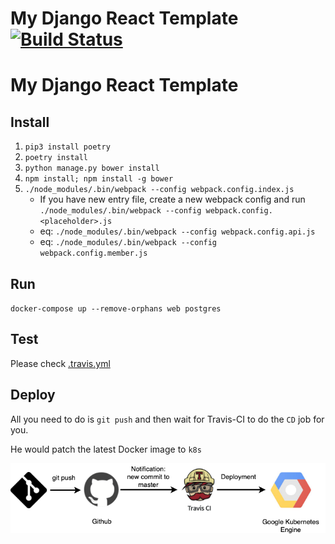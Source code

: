 # My Django React Template[![Build Status](https://travis-ci.com/david30907d/My-Django-React-Template.svg?branch=master)](https://travis-ci.com/david30907d/My-Django-React-Template)

# My Django React Template

## Install

1. `pip3 install poetry`
2. `poetry install`
3. `python manage.py bower install`
4. `npm install; npm install -g bower`
5. `./node_modules/.bin/webpack --config webpack.config.index.js`
    * If you have new entry file, create a new webpack config and run `./node_modules/.bin/webpack --config webpack.config.<placeholder>.js`
    * eq: `./node_modules/.bin/webpack --config webpack.config.api.js`
    * eq: `./node_modules/.bin/webpack --config webpack.config.member.js`

## Run

`docker-compose up --remove-orphans web postgres`

## Test

Please check [.travis.yml](.travis.yml)

## Deploy

All you need to do is `git push` and then wait for Travis-CI to do the `CD` job for you.

He would patch the latest Docker image to `k8s`

![doc](doc/travis-gke.png)